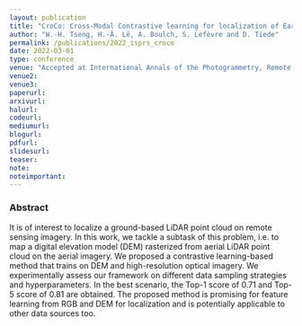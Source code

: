```yaml
---
layout: publication
title: "CroCo: Cross-Modal Contrastive learning for localization of Earth Observation data"
author: "W.-H. Tseng, H.-Â. Lê, A. Boulch, S. Lefèvre and D. Tiede"
permalink: /publications/2022_isprs_croco
date: 2022-03-01
type: conference
venue: "Accepted at International Annals of the Photogrammetry, Remote Sensing and Spatial Information Sciences, ISPRS Congress"
venue2: 
venue3:
paperurl: 
arxivurl: 
halurl: 
codeurl: 
mediumurl: 
blogurl: 
pdfurl: 
slidesurl: 
teaser:
note:
noteimportant: 
---
```



### Abstract

It is of interest to localize a ground-based LiDAR point cloud on remote sensing imagery. In this work, we tackle a subtask of this problem, i.e. to map a digital elevation model (DEM) rasterized from aerial LiDAR point cloud on the aerial imagery. We proposed a contrastive learning-based method that trains on DEM and high-resolution optical imagery. We experimentally assess our framework on different data sampling strategies and hyperparameters. In the best scenario, the Top-1 score of 0.71 and Top-5 score of 0.81 are obtained. The proposed method is promising for feature learning from RGB and DEM for localization and is potentially applicable to other data sources too.
